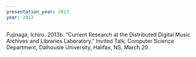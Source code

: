```yaml
---
presentation_year: 2013
year: 2013
---
```


Fujinaga, Ichiro. 2013b. “Current Research at the Distributed Digital Music Archives and Libraries Laboratory.” Invited Talk, Computer Science Department, Dalhousie University, Halifax, NS, March 20.